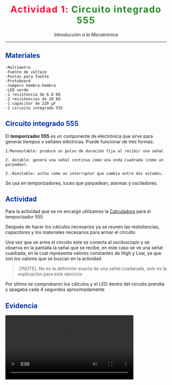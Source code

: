 <!-- Encabezado principal -->
<h1 align="center" style="font-weight: 900; letter-spacing: 2px;">
  <span style="color:#FF073A;"> <b>Actividad 1:</b> </span> 
  <span style="color:#228B22;"> <b>Circuito integrado 555</b> </span>
</h1>
<p align="center">
  <i>Introducción a la Mecatrónica</i>
</p>


---

## <span style="color:#0033A0;">**Materiales**</span>

    -Multímetro
    -Fuente de voltaje
    -Puntas para fuente
    -Protoboard
    -Jumpers hembra-hembra
    -LED verde
    -1 resistencia de 6.8 KΩ
    -2 resistencias de 20 KΩ
    -1 capacitor de 220 µF
    -1 circuito integrado 555


## <span style="color:#0033A0;">**Circuito integrado 555**</span>

El **temporizador 555** es un componente de electrónica que sirve para generar tiempos o señales eléctricas. Puede funcionar de tres formas:

    1.Monoestable: produce un pulso de duración fija al recibir una señal

    2. Astable: genera una señal continua como una onda cuadrada (como un parpadeo).

    3.-Biestable: actúa como un interruptor que cambia entre dos estados.

Se usa en temporizadores, luces que parpadean, alarmas y osciladores.

## <span style="color:#0033A0;">**Actividad**</span>

Para la actividad que se no encargó utilizamos la [Calculadora](https://www.digikey.com.mx/es/resources/conversion-calculators/conversion-calculator-555-timer?srsltid=AfmBOorIMn9rovHiLriNQc45qD3LhIHQ_Ve1l8VCfuCqa09MgpDren3H) para el temporizador 555

Después de hacer los cálculos necesarios ya se reunen las restsitencias, capacitores y los materiales necesarios para armar el circuito

Una vez que se arma el circuito este se conecta al osciloscopio y se observa en la pantalla la señal que se recibe, en este caso se ve una señal cuadrada, en la cual representa valores constantes de High y Low, ya que son los valores que se buscan en la actividad

> .[!NOTE].
> No es la definción exacta de una señal cuadarada, solo es la explicación para este ejercicio

Por último se comprobaron los cálculos y el LED dentro del circuito prendía y apagaba cada 4 segundos aproximadamente

## <span style="color:#0033A0;">**Evidencia**</span>

<video width="400" controls>
  <source src="../videos/Act1osciloscopio.mp4" type="video/mp4">
  Tu navegador no soporta video.
</video>






 
